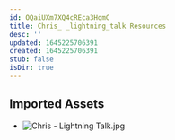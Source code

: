 ```yaml
---
id: OQaiUXm7XQ4cREca3HqmC
title: Chris_ _lightning_talk Resources
desc: ''
updated: 1645225706391
created: 1645225706391
stub: false
isDir: true
---
```

## Imported Assets
- ![Chris - Lightning Talk.jpg](/assets/chris---lightning-talk.jpg)
